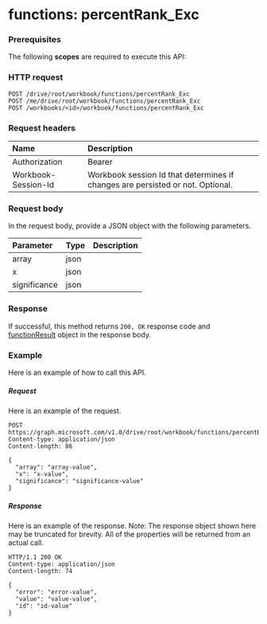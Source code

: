 # functions: percentRank_Exc


### Prerequisites
The following **scopes** are required to execute this API: 
### HTTP request
<!-- { "blockType": "ignored" } -->
```http
POST /drive/root/workbook/functions/percentRank_Exc
POST /me/drive/root/workbook/functions/percentRank_Exc
POST /workbooks/<id>/workbook/functions/percentRank_Exc

```
### Request headers
| Name       | Description|
|:---------------|:----------|
| Authorization  | Bearer <code>|
| Workbook-Session-Id  | Workbook session Id that determines if changes are persisted or not. Optional.|

### Request body
In the request body, provide a JSON object with the following parameters.

| Parameter	   | Type	|Description|
|:---------------|:--------|:----------|
|array|json||
|x|json||
|significance|json||

### Response
If successful, this method returns `200, OK` response code and [functionResult](../resources/functionresult.md) object in the response body.

### Example
Here is an example of how to call this API.
##### Request
Here is an example of the request.
<!-- {
  "blockType": "request",
  "name": "functions_percentrank_exc"
}-->
```http
POST https://graph.microsoft.com/v1.0/drive/root/workbook/functions/percentRank_Exc
Content-type: application/json
Content-length: 86

{
  "array": "array-value",
  "x": "x-value",
  "significance": "significance-value"
}
```

##### Response
Here is an example of the response. Note: The response object shown here may be truncated for brevity. All of the properties will be returned from an actual call.
<!-- {
  "blockType": "response",
  "truncated": true,
  "@odata.type": "microsoft.graph.functionResult"
} -->
```http
HTTP/1.1 200 OK
Content-type: application/json
Content-length: 74

{
  "error": "error-value",
  "value": "value-value",
  "id": "id-value"
}
```

<!-- uuid: 8fcb5dbc-d5aa-4681-8e31-b001d5168d79
2015-10-25 14:57:30 UTC -->
<!-- {
  "type": "#page.annotation",
  "description": "functions: percentRank_Exc",
  "keywords": "",
  "section": "documentation",
  "tocPath": ""
}-->